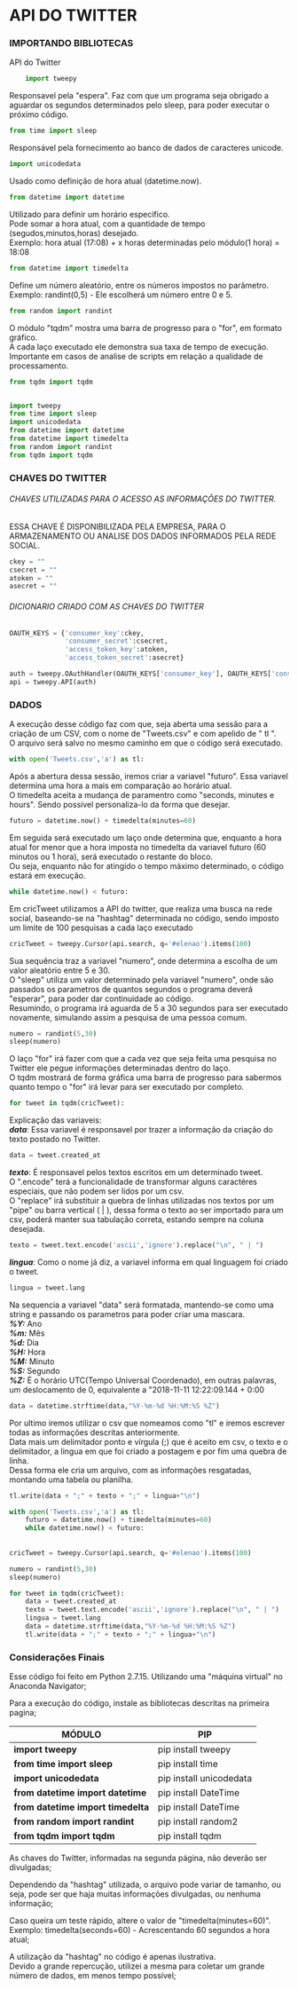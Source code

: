 # API DO TWITTER

### IMPORTANDO BIBLIOTECAS

API do Twitter<br>
```python
    import tweepy  
```
Responsavel pela "espera". Faz com que um programa seja obrigado a aguardar os segundos determinados pelo sleep, para    poder executar o próximo código.<br>

```python
from time import sleep
```

Responsável pela fornecimento ao banco de dados de caracteres unicode.<br>

```python
import unicodedata
```
    
Usado como definição de hora atual (datetime.now).<br>
```python
from datetime import datetime
```
    
Utilizado para definir um horário especifico.
<br>Pode somar a hora atual, com a quantidade de tempo (segudos,minutos,horas) desejado.
<br>Exemplo: hora atual (17:08) + x horas determinadas pelo módulo(1 hora) = 18:08 <br>

```python
from datetime import timedelta
```

Define um número aleatório, entre os números impostos no parâmetro.<br>
Exemplo: randint(0,5) - 
    Ele escolherá um número entre 0 e 5.<br>

```python
from random import randint
```

O módulo "tqdm" mostra uma barra de progresso para o "for", em formato gráfico.<br>
A cada laço executado ele demonstra sua taxa de tempo de execução.<br>
Importante em casos de analise de scripts em relação a qualidade de processamento.<br>

```python
from tqdm import tqdm
```
```python

import tweepy
from time import sleep
import unicodedata
from datetime import datetime
from datetime import timedelta
from random import randint
from tqdm import tqdm

```

### CHAVES DO TWITTER


###### CHAVES UTILIZADAS PARA O ACESSO AS INFORMAÇÕES DO TWITTER.
ESSA CHAVE É DISPONIBILIZADA PELA EMPRESA, PARA O ARMAZENAMENTO OU ANALISE DOS DADOS INFORMADOS PELA REDE SOCIAL.

```python
ckey = ""
csecret = ""
atoken = ""
asecret = ""
```

###### DICIONARIO CRIADO COM AS CHAVES DO TWITTER

```python
OAUTH_KEYS = {'consumer_key':ckey,
              'consumer_secret':csecret,
              'access_token_key':atoken,
              'access_token_secret':asecret}

auth = tweepy.OAuthHandler(OAUTH_KEYS['consumer_key'], OAUTH_KEYS['consumer_secret'])
api = tweepy.API(auth)
```

### DADOS


A execução desse código faz com que, seja aberta uma sessão para a criação de um CSV, com o nome de "Tweets.csv" e com apelido de " tl ".<br>
O arquivo será salvo no mesmo caminho em que o código será executado.<br>

```python
with open('Tweets.csv','a') as tl:
```

Após a abertura dessa sessão, iremos criar a variavel "futuro". Essa variavel determina uma hora a mais em comparação ao horário atual.<br>
O timedelta aceita a mudança de paramentro como "seconds, minutes e hours". Sendo possível personaliza-lo da forma que desejar.<br> 

```python
futuro = datetime.now() + timedelta(minutes=60)
```

Em seguida será executado um laço onde determina que, enquanto a hora atual for menor que a hora imposta no timedelta da variavel futuro (60 minutos ou 1 hora), será executado o restante do bloco.<br>
Ou seja, enquanto não for atingido o tempo máximo determinado, o código estará em execução.<br>

```python
while datetime.now() < futuro:
```

Em cricTweet utilizamos a API do twitter, que realiza uma busca na rede social, baseando-se na "hashtag" determinada no código, sendo imposto um limite de 100 pesquisas a cada laço executado<br>

```python
cricTweet = tweepy.Cursor(api.search, q='#elenao').items(100)
```

Sua sequência traz a variavel "numero", onde determina a escolha de um valor aleatório entre 5 e 30.<br>
O "sleep" utiliza um valor determinado pela variavel "numero", onde são passados os parametros de quantos segundos o programa deverá "esperar", para poder dar continuidade ao código.<br>
Resumindo, o programa irá aguarda de 5 a 30 segundos para ser executado novamente, simulando assim a pesquisa de uma pessoa comum.<br>

```python
numero = randint(5,30)
sleep(numero)
```
        
O laço "for" irá fazer com que a cada vez que seja feita uma pesquisa no Twitter ele pegue informações determinadas dentro do laço. <br>
O tqdm mostrará de forma gráfica uma barra de progresso para sabermos quanto tempo o "for" irá levar para ser executado por completo.<br>

```python
for tweet in tqdm(cricTweet):
```


Explicação das variaveis:<br>
***data***: Essa variavel é responsavel por trazer a informação da criação do texto postado no Twitter.<br>
```python
data = tweet.created_at
```

***texto***: É responsavel pelos textos escritos em um determinado tweet.<br>
O ".encode" terá a funcionalidade de transformar alguns caractéres especiais, que não podem ser lidos por um csv.<br>
O "replace" irá substituir a quebra de linhas utilizadas nos textos por um "pipe" ou barra vertical ( | ), dessa forma o texto ao ser importado para um csv, poderá manter sua tabulação correta, estando sempre na coluna desejada.<br>

```python
texto = tweet.text.encode('ascii','ignore').replace("\n", " | ")
```

***lingua***: Como o nome já diz, a variavel informa em qual linguagem foi criado o tweet.<br>

```python
lingua = tweet.lang
```

Na sequencia a variavel "data" será formatada, mantendo-se como uma string e passando os parametros para poder criar uma mascara.<br>
***%Y:***  Ano<br>
***%m:***  Mês<br>
***%d:***  Dia<br>
***%H:***  Hora<br>
***%M:***  Minuto<br>
***%S:***  Segundo<br>
***%Z:***  É o horário UTC(Tempo Universal Coordenado), em outras palavras, um deslocamento de 0, equivalente a "2018-11-11 12:22:09.144 + 0:00<br>

```python
data = datetime.strftime(data,"%Y-%m-%d %H:%M:%S %Z")
```

Por ultimo iremos utilizar o csv que nomeamos como "tl" e iremos escrever todas as informações descritas anteriormente.<br>
Data mais um delimitador ponto e vírgula (;) que é aceito em csv, o texto e o delimitador, a lingua em que foi criado a postagem e por fim uma quebra de linha.<br>
Dessa forma ele cria um arquivo, com as informações resgatadas, montando uma tabela ou planilha.<br>

```python
tl.write(data + ";" + texto + ";" + lingua+"\n")
```

```python
with open('Tweets.csv','a') as tl:
    futuro = datetime.now() + timedelta(minutes=60)
    while datetime.now() < futuro:
        
        
cricTweet = tweepy.Cursor(api.search, q='#elenao').items(100)

numero = randint(5,30)
sleep(numero)

for tweet in tqdm(cricTweet):
    data = tweet.created_at
    texto = tweet.text.encode('ascii','ignore').replace("\n", " | ")
    lingua = tweet.lang
    data = datetime.strftime(data,"%Y-%m-%d %H:%M:%S %Z")
    tl.write(data + ";" + texto + ";" + lingua+"\n")  
 ```
 
 ### Considerações Finais

Esse código foi feito em Python 2.7.15. Utilizando uma "máquina virtual" no Anaconda Navigator;

Para a execução do código, instale as bibliotecas descritas na primeira pagina;

|**MÓDULO**|**PIP**|
|----------|-------|
|**import tweepy** |pip install tweepy|
|**from time import sleep**|pip install time|
|**import unicodedata**| pip install unicodedata|
|**from datetime import datetime**|pip install DateTime|
|**from datetime import timedelta**| pip install DateTime|
|**from random import randint**| pip install random2|
|**from tqdm import tqdm**| pip install tqdm|


As chaves do Twitter, informadas na segunda página, não deverão ser divulgadas;

Dependendo da "hashtag" utilizada, o arquivo pode variar de tamanho, ou seja, pode ser que haja muitas informações divulgadas, ou nenhuma informação;

Caso queira um teste rápido, altere o valor de "timedelta(minutes=60)".<br>
Exemplo: timedelta(seconds=60) - Acrescentando 60 segundos a hora atual;

A utilização da "hashtag" no código é apenas ilustrativa.<br>
Devido a grande repercução, utilizei a mesma para coletar um grande número de dados, em menos tempo possível;
